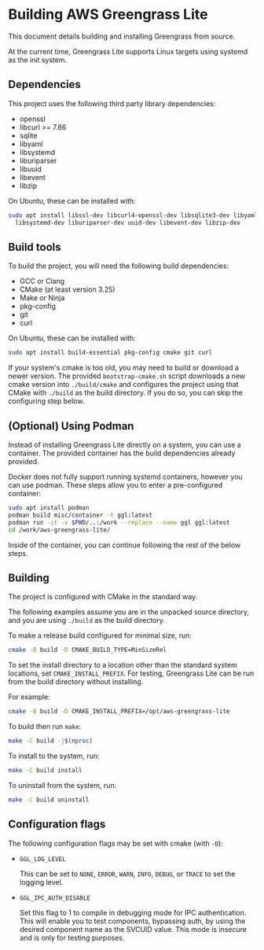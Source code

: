 # Building AWS Greengrass Lite

This document details building and installing Greengrass from source.

At the current time, Greengrass Lite supports Linux targets using systemd as the
init system.

## Dependencies

This project uses the following third party library dependencies:

- openssl
- libcurl >= 7.86
- sqlite
- libyaml
- libsystemd
- liburiparser
- libuuid
- libevent
- libzip

On Ubuntu, these can be installed with:

```sh
sudo apt install libssl-dev libcurl4-openssl-dev libsqlite3-dev libyaml-dev \
  libsystemd-dev liburiparser-dev uuid-dev libevent-dev libzip-dev
```

## Build tools

To build the project, you will need the following build dependencies:

- GCC or Clang
- CMake (at least version 3.25)
- Make or Ninja
- pkg-config
- git
- curl

On Ubuntu, these can be installed with:

```sh
sudo apt install build-essential pkg-config cmake git curl
```

If your system's cmake is too old, you may need to build or download a newer
version. The provided `bootstrap-cmake.sh` script downloads a new cmake version
into `./build/cmake` and configures the project using that CMake with `./build`
as the build directory. If you do so, you can skip the configuring step below.

## (Optional) Using Podman

Instead of installing Greengrass Lite directly on a system, you can use a
container. The provided container has the build dependencies already provided.

Docker does not fully support running systemd containers, however you can use
podman. These steps allow you to enter a pre-configured container:

```sh
sudo apt install podman
podman build misc/container -t ggl:latest
podman run -it -v $PWD/..:/work --replace --name ggl ggl:latest
cd /work/aws-greengrass-lite/
```

Inside of the container, you can continue following the rest of the below steps.

## Building

The project is configured with CMake in the standard way.

The following examples assume you are in the unpacked source directory, and you
are using `./build` as the build directory.

To make a release build configured for minimal size, run:

```sh
cmake -B build -D CMAKE_BUILD_TYPE=MinSizeRel
```

To set the install directory to a location other than the standard system
locations, set `CMAKE_INSTALL_PREFIX`. For testing, Greengrass Lite can be run
from the build directory without installing.

For example:

```sh
cmake -B build -D CMAKE_INSTALL_PREFIX=/opt/aws-greengrass-lite
```

To build then run `make`:

```sh
make -C build -j$(nproc)
```

To install to the system, run:

```sh
make -C build install
```

To uninstall from the system, run:

```sh
make -C build uninstall
```

## Configuration flags

The following configuration flags may be set with cmake (with `-D`):

- `GGL_LOG_LEVEL`

  This can be set to `NONE`, `ERROR`, `WARN`, `INFO`, `DEBUG`, or `TRACE` to set
  the logging level.

- `GGL_IPC_AUTH_DISABLE`

  Set this flag to 1 to compile in debugging mode for IPC authentication. This
  will enable you to test components, bypassing auth, by using the desired
  component name as the SVCUID value. This mode is insecure and is only for
  testing purposes.

